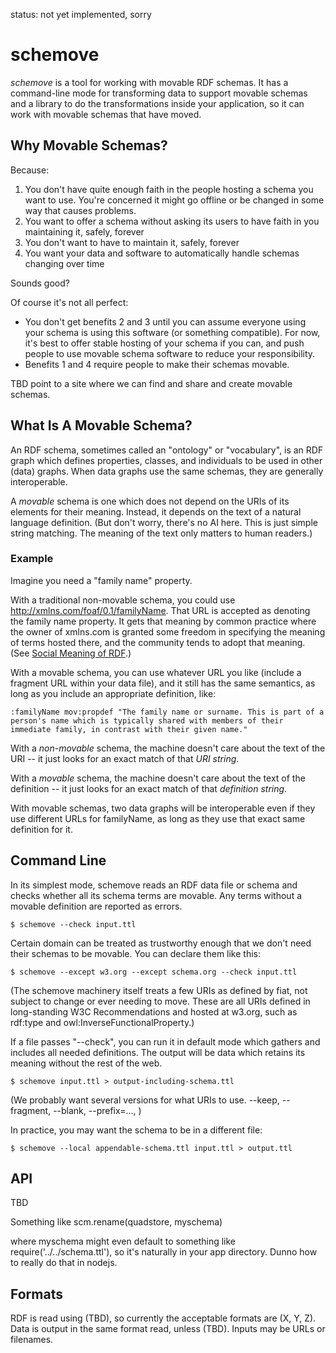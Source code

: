 status: not yet implemented, sorry

# schemove

_schemove_ is a tool for working with movable RDF schemas.  It has a
command-line mode for transforming data to support movable schemas and a
library to do the transformations inside your application, so it can work
with movable schemas that have moved.

## Why Movable Schemas?

Because:

1. You don't have quite enough faith in the people hosting a schema you want to use. You're concerned it might go offline or be changed in some way that causes problems.
2. You want to offer a schema without asking its users to have faith in you maintaining it, safely, forever
3. You don't want to have to maintain it, safely, forever
4. You want your data and software to automatically handle schemas changing over time

Sounds good?

Of course it's not all perfect:


* You don't get benefits 2 and 3 until you can assume everyone using your schema is using this software (or something compatible).  For now, it's best to offer stable hosting of your schema if you can, and push people to use movable schema software to reduce your responsibility.
* Benefits 1 and 4 require people to make their schemas movable.

TBD point to a site where we can find and share and create movable schemas.

## What Is A Movable Schema?

An RDF schema, sometimes called an "ontology" or "vocabulary", is an RDF
graph which defines properties, classes, and individuals to be used in
other (data) graphs.  When data graphs use the same schemas, they are
generally interoperable.

A _movable_ schema is one which does not depend on the URIs of its
elements for their meaning.  Instead, it depends on the text of a
natural language definition.  (But don't worry, there's no AI
here. This is just simple string matching.  The meaning of the text
only matters to human readers.)

### Example

Imagine you need a "family name" property.

With a traditional non-movable schema, you could use <http://xmlns.com/foaf/0.1/familyName>.  That URL is accepted as denoting the family name property. It gets that meaning by common practice where the owner of xmlns.com is granted some freedom in specifying the meaning of terms hosted there, and the community tends to adopt that meaning. (See [Social Meaning of RDF](https://www.w3.org/wiki/SocialMeaning).)

With a movable schema, you can use whatever URL you like (include a fragment URL within your data file), and it still has the same semantics, as long as you include an appropriate definition, like:

```turtle
:familyName mov:propdef "The family name or surname. This is part of a person's name which is typically shared with members of their immediate family, in contrast with their given name." 
```

With a _non-movable_ schema, the machine doesn't care about the text of the URI -- it just looks for an exact match of that _URI string_.

With a _movable_ schema, the machine doesn't care about the text of the definition -- it just looks for an exact match of that _definition string_.

With movable schemas, two data graphs will be interoperable even if they use different URLs for familyName, as long as they use that exact same definition for it.

## Command Line

In its simplest mode, schemove reads an RDF data file or schema and checks whether all its schema terms are movable.  Any terms without a movable definition are reported as errors.

```console
$ schemove --check input.ttl
```

Certain domain can be treated as trustworthy enough that we don't need
their schemas to be movable.  You can declare them like this:


```console
$ schemove --except w3.org --except schema.org --check input.ttl
```

(The schemove machinery itself treats a few URIs as defined by fiat,
not subject to change or ever needing to move.  These are all URIs
defined in long-standing W3C Recommendations and hosted at w3.org,
such as rdf:type and owl:InverseFunctionalProperty.)

If a file passes "--check", you can run it in default mode which
gathers and includes all needed definitions.  The output will be
data which retains its meaning without the rest of the web.

```console
$ schemove input.ttl > output-including-schema.ttl
```

(We probably want several versions for what URIs to use. --keep, --fragment, --blank, --prefix=..., )

In practice, you may want the schema to be in a different file:

```console
$ schemove --local appendable-schema.ttl input.ttl > output.ttl
```

## API

TBD

Something like scm.rename(quadstore, myschema)

where myschema might even default to something like require('../../schema.ttl'), so it's naturally in your app directory. Dunno how to really do that in nodejs.

## Formats

RDF is read using (TBD), so currently the acceptable formats are (X, Y, Z).  Data is output in the same format read, unless (TBD).  Inputs may be URLs or filenames.

